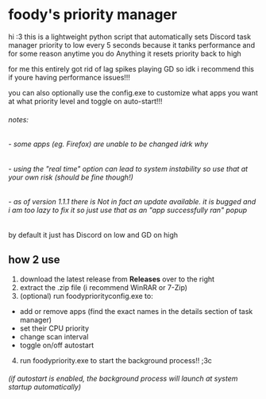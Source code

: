 # foody's priority manager
hi :3 this is a lightweight python script that automatically sets Discord task manager priority to low every 5 seconds because it tanks performance and for some reason anytime you do Anything it resets priority back to high

for me this entirely got rid of lag spikes playing GD so idk i recommend this if youre having performance issues!!!

you can also optionally use the config.exe to customize what apps you want at what priority level and toggle on auto-start!!!
###### notes: 
###### - some apps (eg. Firefox) are unable to be changed idrk why
###### - using the "real time" option can lead to system instability so use that at your own risk (should be fine though!)
###### - as of version 1.1.1 there is Not in fact an update available. it is bugged and i am too lazy to fix it so just use that as an "app successfully ran" popup
by default it just has Discord on low and GD on high

## how 2 use
1. download the latest release from **Releases** over to the right
2. extract the .zip file (i recommend WinRAR or 7-Zip)
3. (optional) run foodypriorityconfig.exe to:
- add or remove apps (find the exact names in the details section of task manager)
- set their CPU priority
- change scan interval
- toggle on/off autostart
4. run foodypriority.exe to start the background process!! ;3c
###### (if autostart is enabled, the background process will launch at system startup automatically)

